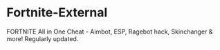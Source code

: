 # Fortnite-External
FORTNITE All in One Cheat - Aimbot, ESP, Ragebot hack, Skinchanger &amp; more! Regularly updated.
